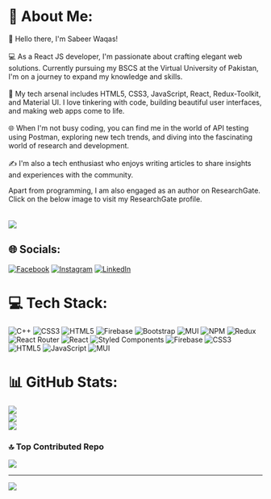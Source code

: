 # 💫 About Me:
👋 Hello there, I'm Sabeer Waqas!<br><br>💻 As a React JS developer, I'm passionate about crafting elegant web solutions. Currently pursuing my BSCS at the Virtual University of Pakistan, I'm on a journey to expand my knowledge and skills.<br><br>🚀 My tech arsenal includes HTML5, CSS3, JavaScript, React, Redux-Toolkit, and Material UI. I love tinkering with code, building beautiful user interfaces, and making web apps come to life.<br><br>🌐 When I'm not busy coding, you can find me in the world of API testing using Postman, exploring new tech trends, and diving into the fascinating world of research and development.<br><br>✍️ I'm also a tech enthusiast who enjoys writing articles to share insights and experiences with the community.

<div>
  Apart from programming, I am also engaged as an author on ResearchGate. Click on the below image to visit my ResearchGate profile.
</div>
<br/>
<br/>
<div>
  <a href="https://www.researchgate.net/profile/Sabeer-Waqas"><img src="https://encrypted-tbn0.gstatic.com/images?q=tbn:ANd9GcR5aWi5scuqPKXbP1_vnU18QRqfSvlb4wyqmz2TNMMLq5od23UEuZFTbZI48y44sFR6xA&usqp=CAU"/></a>
</div>


## 🌐 Socials:
[![Facebook](https://img.shields.io/badge/Facebook-%231877F2.svg?logo=Facebook&logoColor=white)](https://facebook.com/https://www.facebook.com/sabeerwaqas050) [![Instagram](https://img.shields.io/badge/Instagram-%23E4405F.svg?logo=Instagram&logoColor=white)](https://instagram.com/https://www.instagram.com/sabeerwaqas/) [![LinkedIn](https://img.shields.io/badge/LinkedIn-%230077B5.svg?logo=linkedin&logoColor=white)](https://linkedin.com/in/https://www.linkedin.com/in/sabeerwaqas) 


# 💻 Tech Stack:
![C++](https://img.shields.io/badge/c++-%2300599C.svg?style=for-the-badge&logo=c%2B%2B&logoColor=white) ![CSS3](https://img.shields.io/badge/css3-%231572B6.svg?style=for-the-badge&logo=css3&logoColor=white) ![HTML5](https://img.shields.io/badge/html5-%23E34F26.svg?style=for-the-badge&logo=html5&logoColor=white) ![Firebase](https://img.shields.io/badge/firebase-%23039BE5.svg?style=for-the-badge&logo=firebase) ![Bootstrap](https://img.shields.io/badge/bootstrap-%238511FA.svg?style=for-the-badge&logo=bootstrap&logoColor=white) ![MUI](https://img.shields.io/badge/MUI-%230081CB.svg?style=for-the-badge&logo=mui&logoColor=white) ![NPM](https://img.shields.io/badge/NPM-%23CB3837.svg?style=for-the-badge&logo=npm&logoColor=white) ![Redux](https://img.shields.io/badge/redux-%23593d88.svg?style=for-the-badge&logo=redux&logoColor=white) ![React Router](https://img.shields.io/badge/React_Router-CA4245?style=for-the-badge&logo=react-router&logoColor=white) ![React](https://img.shields.io/badge/react-%2320232a.svg?style=for-the-badge&logo=react&logoColor=%2361DAFB) ![Styled Components](https://img.shields.io/badge/styled--components-DB7093?style=for-the-badge&logo=styled-components&logoColor=white) ![Firebase](https://img.shields.io/badge/Firebase-039BE5?style=for-the-badge&logo=Firebase&logoColor=white) ![CSS3](https://img.shields.io/badge/css3-%231572B6.svg?style=for-the-badge&logo=css3&logoColor=white) ![HTML5](https://img.shields.io/badge/html5-%23E34F26.svg?style=for-the-badge&logo=html5&logoColor=white) ![JavaScript](https://img.shields.io/badge/javascript-%23323330.svg?style=for-the-badge&logo=javascript&logoColor=%23F7DF1E) ![MUI](https://img.shields.io/badge/MUI-%230081CB.svg?style=for-the-badge&logo=mui&logoColor=white)
# 📊 GitHub Stats:
![](https://github-readme-stats.vercel.app/api?username=Sabeerwaqas&theme=nightowl&hide_border=false&include_all_commits=true&count_private=true)<br/>
![](https://github-readme-streak-stats.herokuapp.com/?user=Sabeerwaqas&theme=nightowl&hide_border=false)<br/>
![](https://github-readme-stats.vercel.app/api/top-langs/?username=Sabeerwaqas&theme=nightowl&hide_border=false&include_all_commits=true&count_private=true&layout=compact)

### 🔝 Top Contributed Repo
![](https://github-contributor-stats.vercel.app/api?username=Sabeerwaqas&limit=5&theme=algolia&combine_all_yearly_contributions=true)

---
[![](https://visitcount.itsvg.in/api?id=Sabeerwaqas&icon=0&color=0)](https://visitcount.itsvg.in)

<!-- Proudly created with GPRM ( https://gprm.itsvg.in ) -->
